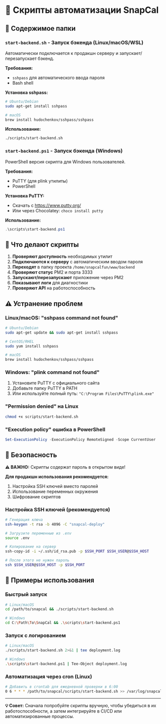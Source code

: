# 🤖 Скрипты автоматизации SnapCal

## 📁 Содержимое папки

### `start-backend.sh` - Запуск бэкенда (Linux/macOS/WSL)

Автоматически подключается к продакшн серверу и запускает/перезапускает бэкенд.

**Требования:**

- `sshpass` для автоматического ввода пароля
- Bash shell

**Установка sshpass:**

```bash
# Ubuntu/Debian
sudo apt-get install sshpass

# macOS
brew install hudochenkov/sshpass/sshpass
```

**Использование:**

```bash
./scripts/start-backend.sh
```

### `start-backend.ps1` - Запуск бэкенда (Windows)

PowerShell версия скрипта для Windows пользователей.

**Требования:**

- PuTTY (для plink утилиты)
- PowerShell

**Установка PuTTY:**

- Скачать с https://www.putty.org/
- Или через Chocolatey: `choco install putty`

**Использование:**

```powershell
.\scripts\start-backend.ps1
```

## 🔧 Что делают скрипты

1. **Проверяют доступность** необходимых утилит
2. **Подключаются к серверу** с автоматическим вводом пароля
3. **Переходят** в папку проекта `/home/snapcalfun/www/backend`
4. **Проверяют статус** PM2 и порта 3333
5. **Запускают/перезапускают** приложение через PM2
6. **Показывают логи** для диагностики
7. **Проверяют API** на работоспособность

## ⚠️ Устранение проблем

### Linux/macOS: "sshpass command not found"

```bash
# Ubuntu/Debian
sudo apt-get update && sudo apt-get install sshpass

# CentOS/RHEL
sudo yum install sshpass

# macOS
brew install hudochenkov/sshpass/sshpass
```

### Windows: "plink command not found"

1. Установите PuTTY с официального сайта
2. Добавьте папку PuTTY в PATH
3. Или используйте полный путь: `"C:\Program Files\PuTTY\plink.exe"`

### "Permission denied" на Linux

```bash
chmod +x scripts/start-backend.sh
```

### "Execution policy" ошибка в PowerShell

```powershell
Set-ExecutionPolicy -ExecutionPolicy RemoteSigned -Scope CurrentUser
```

## 🔐 Безопасность

**⚠️ ВАЖНО:** Скрипты содержат пароль в открытом виде!

**Для продакшн использования рекомендуется:**

1. Настройка SSH ключей вместо паролей
2. Использование переменных окружения
3. Шифрование скриптов

### Настройка SSH ключей (рекомендуется)

```bash
# Генерация ключа
ssh-keygen -t rsa -b 4096 -C "snapcal-deploy"

# Загрузите переменные из .env
source .env

# Копирование на сервер
ssh-copy-id -i ~/.ssh/id_rsa.pub -p $SSH_PORT $SSH_USER@$SSH_HOST

# После этого не нужен пароль
ssh $SSH_USER@$SSH_HOST -p $SSH_PORT
```

## 📖 Примеры использования

### Быстрый запуск

```bash
# Linux/macOS
cd /path/to/snapcal && ./scripts/start-backend.sh

# Windows
cd C:\Path\To\SnapCal && .\scripts\start-backend.ps1
```

### Запуск с логированием

```bash
# Linux/macOS
./scripts/start-backend.sh 2>&1 | tee deployment.log

# Windows
.\scripts\start-backend.ps1 | Tee-Object deployment.log
```

### Автоматизация через cron (Linux)

```bash
# Добавить в crontab для ежедневной проверки в 6:00
0 6 * * * /path/to/snapcal/scripts/start-backend.sh >> /var/log/snapcal-deploy.log 2>&1
```

---

**💡 Совет:** Сначала попробуйте скрипты вручную, чтобы убедиться в их работоспособности, а затем интегрируйте в CI/CD или автоматизированные процессы.
